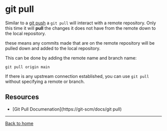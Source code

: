 # git pull

Similar to a [git push](./PUSH.md) a `git pull` will interact with a remote repository.  Only this time it will **pull** the changes it does not have from the remote down to the local repository.

these means any commits made that are on the remote repository will be pulled down and added to the local repository.

This can be done by adding the remote name and branch name:
```
git pull origin main
```

If there is any upstream connection established, you can use `git pull` without specifying a remote or branch.

## Resources

- [Git Pull Documenation](https://git-scm/docs/git pull)

---

[Back to home](../README.md)